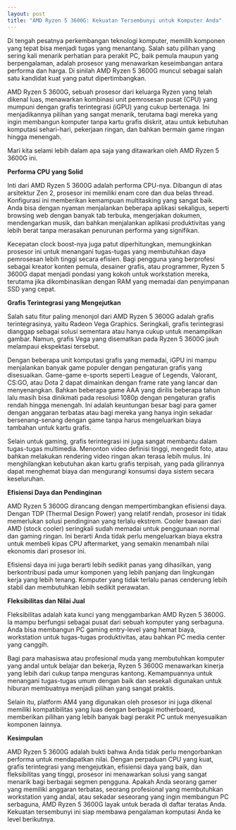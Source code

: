 ```yaml
---
layout: post
title: "AMD Ryzen 5 3600G: Kekuatan Tersembunyi untuk Komputer Anda"
---
```


Di tengah pesatnya perkembangan teknologi komputer, memilih komponen yang tepat bisa menjadi tugas yang menantang. Salah satu pilihan yang sering kali menarik perhatian para perakit PC, baik pemula maupun yang berpengalaman, adalah prosesor yang menawarkan keseimbangan antara performa dan harga. Di sinilah AMD Ryzen 5 3600G muncul sebagai salah satu kandidat kuat yang patut dipertimbangkan.

AMD Ryzen 5 3600G, sebuah prosesor dari keluarga Ryzen yang telah dikenal luas, menawarkan kombinasi unit pemrosesan pusat (CPU) yang mumpuni dengan grafis terintegrasi (iGPU) yang cukup bertenaga. Ini menjadikannya pilihan yang sangat menarik, terutama bagi mereka yang ingin membangun komputer tanpa kartu grafis diskrit, atau untuk kebutuhan komputasi sehari-hari, pekerjaan ringan, dan bahkan bermain game ringan hingga menengah.

Mari kita selami lebih dalam apa saja yang ditawarkan oleh AMD Ryzen 5 3600G ini.

**Performa CPU yang Solid**

Inti dari AMD Ryzen 5 3600G adalah performa CPU-nya. Dibangun di atas arsitektur Zen 2, prosesor ini memiliki enam core dan dua belas thread. Konfigurasi ini memberikan kemampuan multitasking yang sangat baik. Anda bisa dengan nyaman menjalankan beberapa aplikasi sekaligus, seperti browsing web dengan banyak tab terbuka, mengerjakan dokumen, mendengarkan musik, dan bahkan menjalankan aplikasi produktivitas yang lebih berat tanpa merasakan penurunan performa yang signifikan.

Kecepatan clock boost-nya juga patut diperhitungkan, memungkinkan prosesor ini untuk menangani tugas-tugas yang membutuhkan daya pemrosesan lebih tinggi secara efisien. Bagi pengguna yang berprofesi sebagai kreator konten pemula, desainer grafis, atau programmer, Ryzen 5 3600G dapat menjadi pondasi yang kokoh untuk workstation mereka, terutama jika dikombinasikan dengan RAM yang memadai dan penyimpanan SSD yang cepat.

**Grafis Terintegrasi yang Mengejutkan**

Salah satu fitur paling menonjol dari AMD Ryzen 5 3600G adalah grafis terintegrasinya, yaitu Radeon Vega Graphics. Seringkali, grafis terintegrasi dianggap sebagai solusi sementara atau hanya cukup untuk menampilkan gambar. Namun, grafis Vega yang disematkan pada Ryzen 5 3600G jauh melampaui ekspektasi tersebut.

Dengan beberapa unit komputasi grafis yang memadai, iGPU ini mampu menjalankan banyak game populer dengan pengaturan grafis yang disesuaikan. Game-game e-sports seperti League of Legends, Valorant, CS:GO, atau Dota 2 dapat dimainkan dengan frame rate yang lancar dan menyenangkan. Bahkan beberapa game AAA yang dirilis beberapa tahun lalu masih bisa dinikmati pada resolusi 1080p dengan pengaturan grafis rendah hingga menengah. Ini adalah keuntungan besar bagi para gamer dengan anggaran terbatas atau bagi mereka yang hanya ingin sekadar bersenang-senang dengan game tanpa harus mengeluarkan biaya tambahan untuk kartu grafis.

Selain untuk gaming, grafis terintegrasi ini juga sangat membantu dalam tugas-tugas multimedia. Menonton video definisi tinggi, mengedit foto, atau bahkan melakukan rendering video ringan akan terasa lebih mulus. Ini menghilangkan kebutuhan akan kartu grafis terpisah, yang pada gilirannya dapat menghemat biaya dan mengurangi konsumsi daya sistem secara keseluruhan.

**Efisiensi Daya dan Pendinginan**

AMD Ryzen 5 3600G dirancang dengan mempertimbangkan efisiensi daya. Dengan TDP (Thermal Design Power) yang relatif rendah, prosesor ini tidak memerlukan solusi pendinginan yang terlalu ekstrem. Cooler bawaan dari AMD (stock cooler) seringkali sudah memadai untuk penggunaan normal dan gaming ringan. Ini berarti Anda tidak perlu mengeluarkan biaya ekstra untuk membeli kipas CPU aftermarket, yang semakin menambah nilai ekonomis dari prosesor ini.

Efisiensi daya ini juga berarti lebih sedikit panas yang dihasilkan, yang berkontribusi pada umur komponen yang lebih panjang dan lingkungan kerja yang lebih tenang. Komputer yang tidak terlalu panas cenderung lebih stabil dan membutuhkan lebih sedikit perawatan.

**Fleksibilitas dan Nilai Jual**

Fleksibilitas adalah kata kunci yang menggambarkan AMD Ryzen 5 3600G. Ia mampu berfungsi sebagai pusat dari sebuah komputer yang serbaguna. Anda bisa membangun PC gaming entry-level yang hemat biaya, workstation untuk tugas-tugas produktivitas, atau bahkan PC media center yang canggih.

Bagi para mahasiswa atau profesional muda yang membutuhkan komputer yang andal untuk belajar dan bekerja, Ryzen 5 3600G menawarkan kinerja yang lebih dari cukup tanpa menguras kantong. Kemampuannya untuk menangani tugas-tugas umum dengan baik dan sesekali digunakan untuk hiburan membuatnya menjadi pilihan yang sangat praktis.

Selain itu, platform AM4 yang digunakan oleh prosesor ini juga dikenal memiliki kompatibilitas yang luas dengan berbagai motherboard, memberikan pilihan yang lebih banyak bagi perakit PC untuk menyesuaikan komponen lainnya.

**Kesimpulan**

AMD Ryzen 5 3600G adalah bukti bahwa Anda tidak perlu mengorbankan performa untuk mendapatkan nilai. Dengan perpaduan CPU yang kuat, grafis terintegrasi yang mengejutkan, efisiensi daya yang baik, dan fleksibilitas yang tinggi, prosesor ini menawarkan solusi yang sangat menarik bagi berbagai segmen pengguna. Apakah Anda seorang gamer yang memiliki anggaran terbatas, seorang profesional yang membutuhkan workstation yang andal, atau sekadar seseorang yang ingin membangun PC serbaguna, AMD Ryzen 5 3600G layak untuk berada di daftar teratas Anda. Kekuatan tersembunyi ini siap membawa pengalaman komputasi Anda ke level berikutnya.

